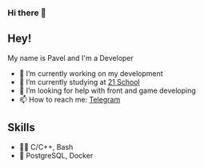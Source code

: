### Hi there 👋

<!--
**kang-bird/kang-bird** is a ✨ _special_ ✨ repository because its `README.md` (this file) appears on your GitHub profile.

Here are some ideas to get you started:

- 🔭 I’m currently working on ...
- 🌱 I’m currently learning ...
- 👯 I’m looking to collaborate on ...
- 🤔 I’m looking for help with ...
- 💬 Ask me about ...
- 📫 How to reach me: ...
- 😄 Pronouns: ...
- ⚡ Fun fact: ...
-->

## Hey!

My name is Pavel and I'm a Developer

- 🔭 I’m currently working on my development
- 🌱 I’m currently studying at [21 School](https://21-school.ru/)
- 🤔 I’m looking for help with front and game developing
- 📫 How to reach me: [Telegram](https://t.me/yxah4uk)

## Skills
- 👨‍💻 C/C++, Bash
- 💽 PostgreSQL, Docker
